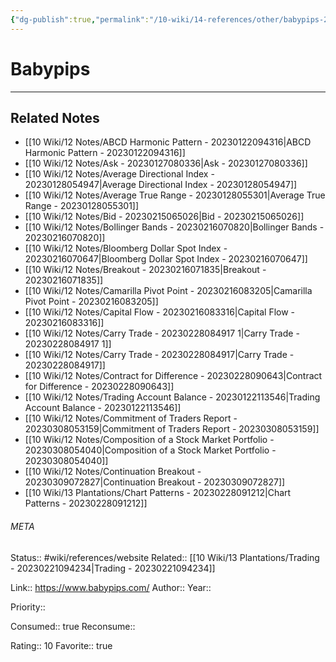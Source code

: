 ```yaml
---
{"dg-publish":true,"permalink":"/10-wiki/14-references/other/babypips-20230122084125/"}
---
```


# Babypips
---

## Related Notes
- [[10 Wiki/12 Notes/ABCD Harmonic Pattern - 20230122094316\|ABCD Harmonic Pattern - 20230122094316]]
- [[10 Wiki/12 Notes/Ask - 20230127080336\|Ask - 20230127080336]]
- [[10 Wiki/12 Notes/Average Directional Index - 20230128054947\|Average Directional Index - 20230128054947]]
- [[10 Wiki/12 Notes/Average True Range - 20230128055301\|Average True Range - 20230128055301]]
- [[10 Wiki/12 Notes/Bid - 20230215065026\|Bid - 20230215065026]]
- [[10 Wiki/12 Notes/Bollinger Bands - 20230216070820\|Bollinger Bands - 20230216070820]]
- [[10 Wiki/12 Notes/Bloomberg Dollar Spot Index - 20230216070647\|Bloomberg Dollar Spot Index - 20230216070647]]
- [[10 Wiki/12 Notes/Breakout - 20230216071835\|Breakout - 20230216071835]]
- [[10 Wiki/12 Notes/Camarilla Pivot Point - 20230216083205\|Camarilla Pivot Point - 20230216083205]]
- [[10 Wiki/12 Notes/Capital Flow - 20230216083316\|Capital Flow - 20230216083316]]
- [[10 Wiki/12 Notes/Carry Trade - 20230228084917 1\|Carry Trade - 20230228084917 1]]
- [[10 Wiki/12 Notes/Carry Trade - 20230228084917\|Carry Trade - 20230228084917]]
- [[10 Wiki/12 Notes/Contract for Difference - 20230228090643\|Contract for Difference - 20230228090643]]
- [[10 Wiki/12 Notes/Trading Account Balance - 20230122113546\|Trading Account Balance - 20230122113546]]
- [[10 Wiki/12 Notes/Commitment of Traders Report - 20230308053159\|Commitment of Traders Report - 20230308053159]]
- [[10 Wiki/12 Notes/Composition of a Stock Market Portfolio - 20230308054040\|Composition of a Stock Market Portfolio - 20230308054040]]
- [[10 Wiki/12 Notes/Continuation Breakout - 20230309072827\|Continuation Breakout - 20230309072827]]
- [[10 Wiki/13 Plantations/Chart Patterns - 20230228091212\|Chart Patterns - 20230228091212]]




###### META
Status:: #wiki/references/website
Related:: [[10 Wiki/13 Plantations/Trading - 20230221094234\|Trading - 20230221094234]]

Link:: https://www.babypips.com/
Author:: 
Year:: 

Priority:: 

Consumed:: true
Reconsume:: 

Rating:: 10
Favorite:: true
